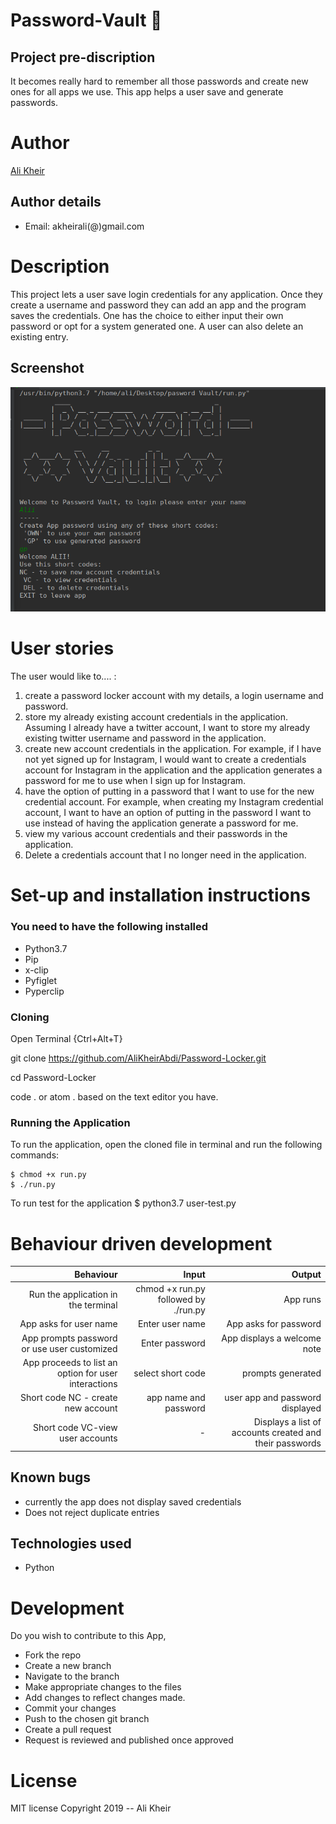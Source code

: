 # Password-Vault :closed_lock_with_key:


## Project pre-discription
It becomes really hard to remember all those passwords and create new ones for all apps we use.
This app helps a user save and generate passwords.
# Author
[Ali Kheir](https://github.com/AliKheirAbdi)

## Author details
* Email: akheirali(@)gmail.com

# Description 
This project lets a user save login credentials for any application.
Once they create a username and password they can add an app and the program saves the credentials.
One has the choice to either input their own password or opt for a system generated one.
A user can also delete an existing entry.
## Screenshot
![image](https://github.com/AliKheirAbdi/Password-Locker/blob/master/DeepinScreenshot_select-area_20191006112629.png)
# User stories
The user would like to.... :

1) create a password locker account with my details, a login username and password.
2) store my already existing account credentials in the application. Assuming I already have a twitter account, I want to store my already existing twitter username and password in the application.
3) create new account credentials in the application. For example, if I have not yet signed up for Instagram, I would want to create a credentials account for Instagram in the application and the application generates a password for me to use when I sign up for Instagram.
4) have the option of putting in a password that I want to use for the new credential account. For example, when creating my Instagram credential account, I want to have an option of putting in the password I want to use instead of having the application generate a password for me.
5) view my various account credentials and their passwords in the application.
6) Delete a credentials account that I no longer need in the application.
# Set-up and installation instructions
 ### You need to have the following installed
  * Python3.7
  * Pip
  * x-clip
  * Pyfiglet
  * Pyperclip
  
 ### Cloning
 
Open Terminal {Ctrl+Alt+T}

git clone https://github.com/AliKheirAbdi/Password-Locker.git

cd Password-Locker

code . or atom . based on the text editor you have.
 ### Running the Application
  To run the application, open the cloned file in terminal and run the following commands:

    $ chmod +x run.py
    $ ./run.py
  To run test for the application $ python3.7 user-test.py
# Behaviour driven development
| Behaviour                          | Input                               | Output  |
| ---:                               | ---:                                | ---:    |
| Run the application in the terminal| chmod +x run.py followed by ./run.py | App runs |
| App asks for user name             | Enter user name | App asks for password |
| App prompts password or use user customized| Enter password | App displays a welcome note |
| App proceeds to list an option for user interactions| select short code | prompts generated |
| Short code NC - create new account | app name and password | user app and password displayed |
| Short code VC-view user accounts | - | Displays a list of accounts created and their passwords|| Short code DEL - delete accounts | account and password of app to be deleted| deletes app | 

## Known bugs
- currently the app does not display saved credentials
- Does not reject duplicate entries

## Technologies used
* Python

# Development
Do you wish to contribute to this App,
* Fork the repo
* Create a new branch 
* Navigate to the branch
* Make appropriate changes to the files
* Add changes to reflect changes made.
* Commit your changes
* Push to the chosen git branch
* Create a pull request
* Request is reviewed and published once approved

# License
MIT license
Copyright 2019 -- Ali Kheir
